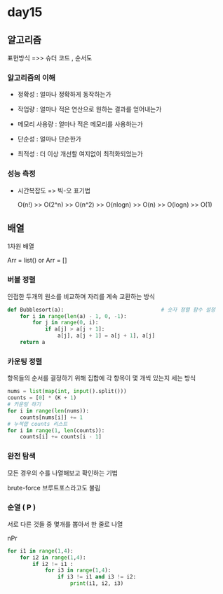 # day15

## 알고리즘

표현방식 =>> 슈더 코드 , 순서도



### 알고리즘의 이해

* 정확성 : 얼마나 정확하게 동작하는가

* 작업량 : 얼마나 적은 연산으로 원하는 결과를 얻어내는가

* 메모리 사용량 : 얼마나 적은 메모리를 사용하는가

* 단순성 : 얼마나 단순한가

* 최적성 : 더 이상  개선할 여지없이 최적화되었는가

  

### 성능 측정

* 시간복잡도 => 빅-오 표기법

  O(n!) >> O(2^n) >> O(n^2) >> O(nlogn) >> O(n) >> O(logn) >> O(1)



## 배열

1차원 배열 

Arr = list()      or     Arr = []



### 버블 정렬

인접한 두개의 원소를 비교하며 자리를 계속 교환하는 방식

```python
def Bubblesort(a):                               # 숫자 정렬 함수 설정
    for i in range(len(a) - 1, 0, -1):
        for j in range(0, i):
            if a[j] > a[j + 1]:
                a[j], a[j + 1] = a[j + 1], a[j]
    return a
```





### 카운팅 정렬

항목들의 순서를 결정하기 위해 집합에 각 항목이 몇 개씩 있는지 세는 방식

```python
nums = list(map(int, input().split()))        
counts = [0] * (K + 1)
# 카운팅 하기
for i in range(len(nums)):
	counts[nums[i]] += 1
# 누적합 counts 리스트
for i in range(1, len(counts)):
	counts[i] += counts[i - 1]
```



### 완전 탐색

모든 경우의 수를 나열해보고 확인하는 기법

brute-force 브루트포스라고도 불림



### 순열 ( P )

서로 다른 것들 중 몇개를 뽑아서 한 줄로 나열

nPr 

```python
for i1 in range(1,4):
    for i2 in range(1,4):
        if i2 != i1 :
            for i3 in range(1,4):
                if i3 != i1 and i3 != i2:
                    print(i1, i2, i3)
```

